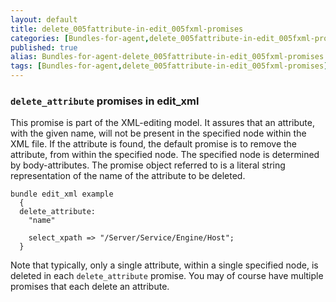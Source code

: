 ```yaml
---
layout: default
title: delete_005fattribute-in-edit_005fxml-promises
categories: [Bundles-for-agent,delete_005fattribute-in-edit_005fxml-promises]
published: true
alias: Bundles-for-agent-delete_005fattribute-in-edit_005fxml-promises.html
tags: [Bundles-for-agent,delete_005fattribute-in-edit_005fxml-promises]
---
```


### `delete_attribute` promises in edit\_xml

  

This promise is part of the XML-editing model. It assures that an
attribute, with the given name, will not be present in the specified
node within the XML file. If the attribute is found, the default promise
is to remove the attribute, from within the specified node. The
specified node is determined by body-attributes. The promise object
referred to is a literal string representation of the name of the
attribute to be deleted.

  

```cf3
bundle edit_xml example
  {
  delete_attribute:
    "name"

    select_xpath => "/Server/Service/Engine/Host";
  }
```

  

Note that typically, only a single attribute, within a single specified
node, is deleted in each `delete_attribute` promise. You may of course
have multiple promises that each delete an attribute.
